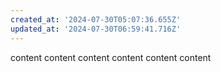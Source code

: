 ```yaml
---
created_at: '2024-07-30T05:07:36.655Z'
updated_at: '2024-07-30T06:59:41.716Z'
---
```


content
content
content
content
content
content
